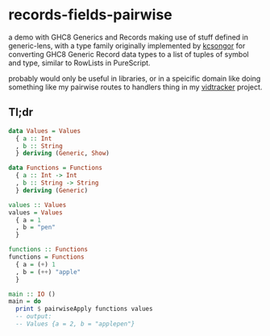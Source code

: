# records-fields-pairwise

a demo with GHC8 Generics and Records making use of stuff defined in generic-lens, with a type family originally implemented by [kcsongor](https://github.com/kcsongor) for converting GHC8 Generic Record data types to a list of tuples of symbol and type, similar to RowLists in PureScript.

probably would only be useful in libraries, or in a speicific domain like doing something like my pairwise routes to handlers thing in my [vidtracker](https://github.com/justinwoo/vidtracker) project.

## Tl;dr

```hs
data Values = Values
  { a :: Int
  , b :: String
  } deriving (Generic, Show)

data Functions = Functions
  { a :: Int -> Int
  , b :: String -> String
  } deriving (Generic)

values :: Values
values = Values
  { a = 1
  , b = "pen"
  }

functions :: Functions
functions = Functions
  { a = (+) 1
  , b = (++) "apple"
  }

main :: IO ()
main = do
  print $ pairwiseApply functions values
  -- output:
  -- Values {a = 2, b = "applepen"}
```
